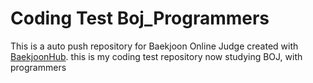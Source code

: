 # Coding Test Boj_Programmers
This is a auto push repository for Baekjoon Online Judge created with [BaekjoonHub](https://github.com/BaekjoonHub/BaekjoonHub).
this is my coding test repository 
now studying BOJ, with programmers

